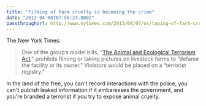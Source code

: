 ```yaml
---
title: "Filming of farm cruelty is becoming the crime"
date: "2013-04-08T07:56:23.000Z"
passthroughUrl: http://www.nytimes.com/2013/04/07/us/taping-of-farm-cruelty-is-becoming-the-crime.html?_r=4&
---
```


The New York Times:

> One of the group’s model bills, “[The Animal and Ecological Terrorism Act](http://alecexposed.org/w/images/f/f5/7K13-The_Animal_and_Ecological_Terrorism_Act_%28AETA%29_Exposed.pdf),” prohibits filming or taking pictures on livestock farms to “defame the facility or its owner.” Violators would be placed on a “terrorist registry.”

In the land of the free, you can't record interactions with the police, you can't publish leaked information if it embaresses the government, and you're branded a terrorist if you try to expose animal cruelty.